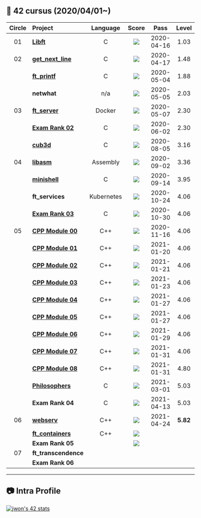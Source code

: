 ##  :notebook_with_decorative_cover: 42 cursus (2020/04/01~)

| Circle | Project                                                      |  Language  |                            Score                             |    Pass    |  Level   |
| :----: | :----------------------------------------------------------- | :--------: | :----------------------------------------------------------: | :--------: | :------: |
|   01   | [**Libft**](#)     |     C      |  ![](https://badge42.herokuapp.com/api/project/jinlim/Libft)   | 2020-04-16 |   1.03   |
|   02   | [**get_next_line**](#) |     C      | ![](https://badge42.herokuapp.com/api/project/jwon/get_next_line) | 2020-04-17 |   1.48   |
|        | [**ft_printf**](#) |     C      | ![](https://badge42.herokuapp.com/api/project/jwon/ft_printf) | 2020-05-04 |   1.88   |
|        | **netwhat**                                                  |    n/a     | ![](https://badge42.herokuapp.com/api/project/jwon/netwhat)  | 2020-05-05 |   2.03   |
|   03   | [**ft_server**](#) |   Docker   | ![](https://badge42.herokuapp.com/api/project/jwon/ft_server) | 2020-05-07 |   2.30   |
|        | [**Exam Rank 02**](#) |     C      | ![](https://badge42.herokuapp.com/api/project/jwon/Exam%20Rank%2002) | 2020-06-02 |   2.30   |
|        | [**cub3d**](#)     |     C      |  ![](https://badge42.herokuapp.com/api/project/jwon/cub3d)   | 2020-08-05 |   3.16   |
|   04   | [**libasm**](#)   |  Assembly  |  ![](https://badge42.herokuapp.com/api/project/jwon/libasm)  | 2020-09-02 |   3.36   |
|        | [**minishell**](#) |     C      | ![](https://badge42.herokuapp.com/api/project/jwon/minishell) | 2020-09-14 |   3.95   |
|        | **ft_services**                                              | Kubernetes | ![](https://badge42.herokuapp.com/api/project/jwon/ft_services) | 2020-10-24 |   4.06   |
|        | [**Exam Rank 03**](#) |     C      | ![](https://badge42.herokuapp.com/api/project/jwon/Exam%20Rank%2003) | 2020-10-30 |   4.06   |
|   05   | [**CPP Module 00**](#) |    C++     | ![](https://badge42.herokuapp.com/api/project/jwon/CPP%20Module%2000) | 2020-11-16 |   4.06   |
|        | [**CPP Module 01**](#) |    C++     | ![](https://badge42.herokuapp.com/api/project/jwon/CPP%20Module%2001) | 2021-01-20 |   4.06   |
|        | [**CPP Module 02**](#) |    C++     | ![](https://badge42.herokuapp.com/api/project/jwon/CPP%20Module%2002) | 2021-01-21 |   4.06   |
|        | [**CPP Module 03**](#) |    C++     | ![](https://badge42.herokuapp.com/api/project/jwon/CPP%20Module%2003) | 2021-01-23 |   4.06   |
|        | [**CPP Module 04**](#) |    C++     | ![](https://badge42.herokuapp.com/api/project/jwon/CPP%20Module%2004) | 2021-01-27 |   4.06   |
|        | [**CPP Module 05**](#) |    C++     | ![](https://badge42.herokuapp.com/api/project/jwon/CPP%20Module%2005) | 2021-01-27 |   4.06   |
|        | [**CPP Module 06**](#) |    C++     | ![](https://badge42.herokuapp.com/api/project/jwon/CPP%20Module%2006) | 2021-01-29 |   4.06   |
|        | [**CPP Module 07**](#) |    C++     | ![](https://badge42.herokuapp.com/api/project/jwon/CPP%20Module%2007) | 2021-01-31 |   4.06   |
|        | [**CPP Module 08**](#) |    C++     | ![](https://badge42.herokuapp.com/api/project/jwon/CPP%20Module%2008) | 2021-01-31 |   4.80   |
|        | [**Philosophers**](#) |     C      | ![](https://badge42.herokuapp.com/api/project/jwon/Philosophers) | 2021-03-01 |   5.03   |
|        | **Exam Rank 04**                                             |     C      | ![](https://badge42.herokuapp.com/api/project/jwon/Exam%20Rank%2004) | 2021-04-13 |   5.03   |
|   06   | [**webserv**](#)              |    C++     | ![](https://badge42.herokuapp.com/api/project/jwon/webserv)  | 2021-04-24 | **5.82** |
|        | [**ft_containers**](#) |    C++     | ![](https://badge42.herokuapp.com/api/project/jwon/ft_containers) |            |          |
|        | **Exam Rank 05**                                             |            | ![](https://badge42.herokuapp.com/api/project/jwon/Exam%20Rank%2005) |            |          |
|   07   | **ft_transcendence**                                         |            |                                                              |            |          |
|        | **Exam Rank 06**                                             |            |                                                              |            |          |

------


## :camera: Intra Profile

[![jwon's 42 stats](https://badge42.herokuapp.com/api/stats/jinlim?privacyName=true)](https://profile.intra.42.fr/users/jinlim)

